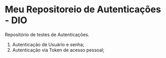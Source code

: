 # Meu Repositoreio de Autenticações - DIO
Repositório de testes de Autenticações.

1. Autenticação de Usuário e senha;
2. Autenticação via Token de acesso pessoal;

